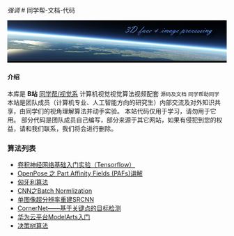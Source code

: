  _强调_ # 同学帮-文档-代码

![header](./bg.jpg)

#### 介绍
  本库是 **B站** [同学帮/视觉系](https://space.bilibili.com/202603446) 计算机视觉视觉算法视频配套 `源码及文档`
`同学帮助同学`
本站是团队成员（计算机专业、人工智能方向的研究生）内部交流及对外知识共享，由同学们的视角理解算法并动手实验。
本站代码仅用于学习，请勿用于它用。
部分代码是团队成员自己编写，部分来源于其它网站，如果有侵犯到您的权益，请和我们联系，我们将会进行删除。

### 算法列表

* [卷积神经网络基础入门实验（Tensorflow）](./CNN_Basic)
* [OpenPose 之 Part Affinity Fields (PAFs)讲解](./PAFs)
* [匈牙利算法](./Hungary)
* [CNN之Batch Normlization](./BatchNormlization)
* [单图像超分辨率重建SRCNN](./SRCNN)
* [CornerNet——基于关键点的目标检测](./CornerNet)
* [华为云平台ModelArts入门](./ModelArts)
* [决策树算法](./DecisionTree)